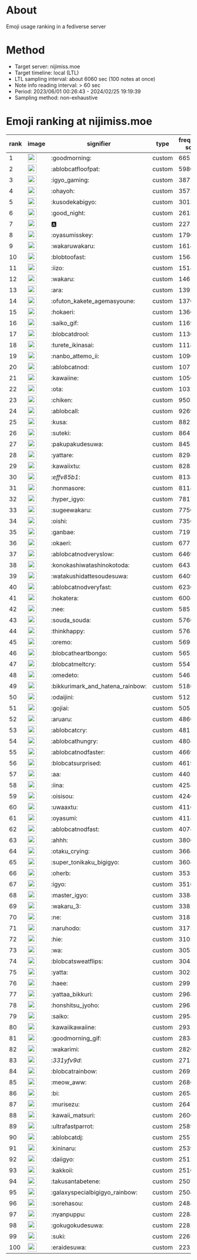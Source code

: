 # About
Emoji usage ranking in a fediverse server

# Method
- Target server: nijimiss.moe
- Target timeline: local (LTL)
- LTL sampling interval: about 6060 sec (100 notes at once)
- Note info reading interval: > 60 sec
- Period: 2023/06/01 00:26:43 - 2024/02/25 19:19:39 
- Sampling method: non-exhaustive

# Emoji ranking at nijimiss.moe

|rank|image|signifier|type|frequency score|
|----|----|----|----|----|
|1|<img height="24" src="https://nijimiss.moe/emoji/goodmorning.webp">|:goodmorning:|custom|66517|
|2|<img height="24" src="https://nijimiss.moe/emoji/ablobcatfloofpat.webp">|:ablobcatfloofpat:|custom|59806|
|3|<img height="24" src="https://nijimiss.moe/emoji/igyo_gaming.webp">|:igyo_gaming:|custom|38722|
|4|<img height="24" src="https://nijimiss.moe/emoji/ohayoh.webp">|:ohayoh:|custom|35729|
|5|<img height="24" src="https://nijimiss.moe/emoji/kusodekabigyo.webp">|:kusodekabigyo:|custom|30132|
|6|<img height="24" src="https://nijimiss.moe/emoji/good_night.webp">|:good_night:|custom|26157|
|7|<img height="24" src="https://nijimiss.moe/emoji/a.webp">|:a:|custom|22717|
|8|<img height="24" src="https://nijimiss.moe/emoji/oyasumisskey.webp">|:oyasumisskey:|custom|17908|
|9|<img height="24" src="https://nijimiss.moe/emoji/wakaruwakaru.webp">|:wakaruwakaru:|custom|16144|
|10|<img height="24" src="https://nijimiss.moe/emoji/blobtoofast.webp">|:blobtoofast:|custom|15688|
|11|<img height="24" src="https://nijimiss.moe/emoji/iizo.webp">|:iizo:|custom|15145|
|12|<img height="24" src="https://nijimiss.moe/emoji/wakaru.webp">|:wakaru:|custom|14612|
|13|<img height="24" src="https://nijimiss.moe/emoji/ara.webp">|:ara:|custom|13923|
|14|<img height="24" src="https://nijimiss.moe/emoji/ofuton_kakete_agemasyoune.webp">|:ofuton_kakete_agemasyoune:|custom|13701|
|15|<img height="24" src="https://nijimiss.moe/emoji/hokaeri.webp">|:hokaeri:|custom|13668|
|16|<img height="24" src="https://nijimiss.moe/emoji/saiko_gif.webp">|:saiko_gif:|custom|11697|
|17|<img height="24" src="https://nijimiss.moe/emoji/blobcatdrool.webp">|:blobcatdrool:|custom|11369|
|18|<img height="24" src="https://nijimiss.moe/emoji/turete_ikinasai.webp">|:turete_ikinasai:|custom|11185|
|19|<img height="24" src="https://nijimiss.moe/emoji/nanbo_attemo_ii.webp">|:nanbo_attemo_ii:|custom|10908|
|20|<img height="24" src="https://nijimiss.moe/emoji/ablobcatnod.webp">|:ablobcatnod:|custom|10775|
|21|<img height="24" src="https://nijimiss.moe/emoji/kawaiine.webp">|:kawaiine:|custom|10500|
|22|<img height="24" src="https://nijimiss.moe/emoji/ota.webp">|:ota:|custom|10326|
|23|<img height="24" src="https://nijimiss.moe/emoji/chiken.webp">|:chiken:|custom|9503|
|24|<img height="24" src="https://nijimiss.moe/emoji/ablobcall.webp">|:ablobcall:|custom|9269|
|25|<img height="24" src="https://nijimiss.moe/emoji/kusa.webp">|:kusa:|custom|8822|
|26|<img height="24" src="https://nijimiss.moe/emoji/suteki.webp">|:suteki:|custom|8647|
|27|<img height="24" src="https://nijimiss.moe/emoji/pakupakudesuwa.webp">|:pakupakudesuwa:|custom|8452|
|28|<img height="24" src="https://nijimiss.moe/emoji/yattare.webp">|:yattare:|custom|8294|
|29|<img height="24" src="https://nijimiss.moe/emoji/kawaiixtu.webp">|:kawaiixtu:|custom|8283|
|30|<img height="24" src="https://nijimiss.moe/emoji/_effv85b1_.webp">|:_effv85b1_:|custom|8138|
|31|<img height="24" src="https://nijimiss.moe/emoji/honmasore.webp">|:honmasore:|custom|8118|
|32|<img height="24" src="https://nijimiss.moe/emoji/hyper_igyo.webp">|:hyper_igyo:|custom|7817|
|33|<img height="24" src="https://nijimiss.moe/emoji/sugeewakaru.webp">|:sugeewakaru:|custom|7750|
|34|<img height="24" src="https://nijimiss.moe/emoji/oishi.webp">|:oishi:|custom|7356|
|35|<img height="24" src="https://nijimiss.moe/emoji/ganbae.webp">|:ganbae:|custom|7197|
|36|<img height="24" src="https://nijimiss.moe/emoji/okaeri.webp">|:okaeri:|custom|6771|
|37|<img height="24" src="https://nijimiss.moe/emoji/ablobcatnodveryslow.webp">|:ablobcatnodveryslow:|custom|6469|
|38|<img height="24" src="https://nijimiss.moe/emoji/konokashiwatashinokotoda.webp">|:konokashiwatashinokotoda:|custom|6433|
|39|<img height="24" src="https://nijimiss.moe/emoji/watakushidattesoudesuwa.webp">|:watakushidattesoudesuwa:|custom|6409|
|40|<img height="24" src="https://nijimiss.moe/emoji/ablobcatnodveryfast.webp">|:ablobcatnodveryfast:|custom|6230|
|41|<img height="24" src="https://nijimiss.moe/emoji/hokatera.webp">|:hokatera:|custom|6004|
|42|<img height="24" src="https://nijimiss.moe/emoji/nee.webp">|:nee:|custom|5851|
|43|<img height="24" src="https://nijimiss.moe/emoji/souda_souda.webp">|:souda_souda:|custom|5766|
|44|<img height="24" src="https://nijimiss.moe/emoji/thinkhappy.webp">|:thinkhappy:|custom|5763|
|45|<img height="24" src="https://nijimiss.moe/emoji/oremo.webp">|:oremo:|custom|5695|
|46|<img height="24" src="https://nijimiss.moe/emoji/blobcatheartbongo.webp">|:blobcatheartbongo:|custom|5652|
|47|<img height="24" src="https://nijimiss.moe/emoji/blobcatmeltcry.webp">|:blobcatmeltcry:|custom|5547|
|48|<img height="24" src="https://nijimiss.moe/emoji/omedeto.webp">|:omedeto:|custom|5463|
|49|<img height="24" src="https://nijimiss.moe/emoji/bikkurimark_and_hatena_rainbow.webp">|:bikkurimark_and_hatena_rainbow:|custom|5186|
|50|<img height="24" src="https://nijimiss.moe/emoji/odaijini.webp">|:odaijini:|custom|5122|
|51|<img height="24" src="https://nijimiss.moe/emoji/gojiai.webp">|:gojiai:|custom|5051|
|52|<img height="24" src="https://nijimiss.moe/emoji/aruaru.webp">|:aruaru:|custom|4860|
|53|<img height="24" src="https://nijimiss.moe/emoji/ablobcatcry.webp">|:ablobcatcry:|custom|4811|
|54|<img height="24" src="https://nijimiss.moe/emoji/ablobcathungry.webp">|:ablobcathungry:|custom|4804|
|55|<img height="24" src="https://nijimiss.moe/emoji/ablobcatnodfaster.webp">|:ablobcatnodfaster:|custom|4669|
|56|<img height="24" src="https://nijimiss.moe/emoji/blobcatsurprised.webp">|:blobcatsurprised:|custom|4619|
|57|<img height="24" src="https://nijimiss.moe/emoji/aa.webp">|:aa:|custom|4402|
|58|<img height="24" src="https://nijimiss.moe/emoji/iina.webp">|:iina:|custom|4258|
|59|<img height="24" src="https://nijimiss.moe/emoji/oisisou.webp">|:oisisou:|custom|4246|
|60|<img height="24" src="https://nijimiss.moe/emoji/uwaaxtu.webp">|:uwaaxtu:|custom|4116|
|61|<img height="24" src="https://nijimiss.moe/emoji/oyasumi.webp">|:oyasumi:|custom|4114|
|62|<img height="24" src="https://nijimiss.moe/emoji/ablobcatnodfast.webp">|:ablobcatnodfast:|custom|4074|
|63|<img height="24" src="https://nijimiss.moe/emoji/ahhh.webp">|:ahhh:|custom|3806|
|64|<img height="24" src="https://nijimiss.moe/emoji/otaku_crying.webp">|:otaku_crying:|custom|3664|
|65|<img height="24" src="https://nijimiss.moe/emoji/super_tonikaku_bigigyo.webp">|:super_tonikaku_bigigyo:|custom|3604|
|66|<img height="24" src="https://nijimiss.moe/emoji/oherb.webp">|:oherb:|custom|3535|
|67|<img height="24" src="https://nijimiss.moe/emoji/igyo.webp">|:igyo:|custom|3516|
|68|<img height="24" src="https://nijimiss.moe/emoji/master_igyo.webp">|:master_igyo:|custom|3384|
|69|<img height="24" src="https://nijimiss.moe/emoji/wakaru_3.webp">|:wakaru_3:|custom|3382|
|70|<img height="24" src="https://nijimiss.moe/emoji/ne.webp">|:ne:|custom|3183|
|71|<img height="24" src="https://nijimiss.moe/emoji/naruhodo.webp">|:naruhodo:|custom|3173|
|72|<img height="24" src="https://nijimiss.moe/emoji/hie.webp">|:hie:|custom|3105|
|73|<img height="24" src="https://nijimiss.moe/emoji/wa.webp">|:wa:|custom|3053|
|74|<img height="24" src="https://nijimiss.moe/emoji/blobcatsweatflips.webp">|:blobcatsweatflips:|custom|3043|
|75|<img height="24" src="https://nijimiss.moe/emoji/yatta.webp">|:yatta:|custom|3025|
|76|<img height="24" src="https://nijimiss.moe/emoji/haee.webp">|:haee:|custom|2991|
|77|<img height="24" src="https://nijimiss.moe/emoji/yattaa_bikkuri.webp">|:yattaa_bikkuri:|custom|2968|
|78|<img height="24" src="https://nijimiss.moe/emoji/honshitsu_jyoho.webp">|:honshitsu_jyoho:|custom|2963|
|79|<img height="24" src="https://nijimiss.moe/emoji/saiko.webp">|:saiko:|custom|2958|
|80|<img height="24" src="https://nijimiss.moe/emoji/kawaiikawaiine.webp">|:kawaiikawaiine:|custom|2932|
|81|<img height="24" src="https://nijimiss.moe/emoji/goodmorning_gif.webp">|:goodmorning_gif:|custom|2834|
|82|<img height="24" src="https://nijimiss.moe/emoji/wakarimi.webp">|:wakarimi:|custom|2826|
|83|<img height="24" src="https://nijimiss.moe/emoji/_331yfv9d_.webp">|:_331yfv9d_:|custom|2715|
|84|<img height="24" src="https://nijimiss.moe/emoji/blobcatrainbow.webp">|:blobcatrainbow:|custom|2692|
|85|<img height="24" src="https://nijimiss.moe/emoji/meow_aww.webp">|:meow_aww:|custom|2686|
|86|<img height="24" src="https://nijimiss.moe/emoji/bi.webp">|:bi:|custom|2658|
|87|<img height="24" src="https://nijimiss.moe/emoji/murisezu.webp">|:murisezu:|custom|2647|
|88|<img height="24" src="https://nijimiss.moe/emoji/kawaii_matsuri.webp">|:kawaii_matsuri:|custom|2600|
|89|<img height="24" src="https://nijimiss.moe/emoji/ultrafastparrot.webp">|:ultrafastparrot:|custom|2589|
|90|<img height="24" src="https://nijimiss.moe/emoji/ablobcatdj.webp">|:ablobcatdj:|custom|2557|
|91|<img height="24" src="https://nijimiss.moe/emoji/kininaru.webp">|:kininaru:|custom|2539|
|92|<img height="24" src="https://nijimiss.moe/emoji/daiigyo.webp">|:daiigyo:|custom|2512|
|93|<img height="24" src="https://nijimiss.moe/emoji/kakkoii.webp">|:kakkoii:|custom|2510|
|94|<img height="24" src="https://nijimiss.moe/emoji/takusantabetene.webp">|:takusantabetene:|custom|2507|
|95|<img height="24" src="https://nijimiss.moe/emoji/galaxyspecialbigigyo_rainbow.webp">|:galaxyspecialbigigyo_rainbow:|custom|2504|
|96|<img height="24" src="https://nijimiss.moe/emoji/sorehasou.webp">|:sorehasou:|custom|2484|
|97|<img height="24" src="https://nijimiss.moe/emoji/nyanpuppu.webp">|:nyanpuppu:|custom|2288|
|98|<img height="24" src="https://nijimiss.moe/emoji/gokugokudesuwa.webp">|:gokugokudesuwa:|custom|2282|
|99|<img height="24" src="https://nijimiss.moe/emoji/suki.webp">|:suki:|custom|2265|
|100|<img height="24" src="https://nijimiss.moe/emoji/eraidesuwa.webp">|:eraidesuwa:|custom|2231|
